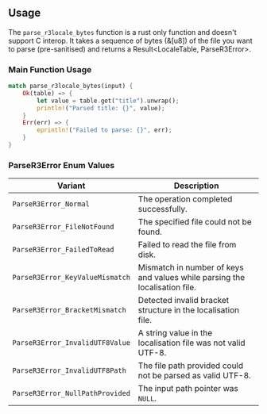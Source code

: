 ## Usage
The `parse_r3locale_bytes` function is a rust only function and doesn't support C interop. It takes a sequence of bytes (&[u8]) of the file you want to parse (pre-sanitised) and returns a Result<LocaleTable, ParseR3Error>.

### Main Function Usage

```rust
match parse_r3locale_bytes(input) {
    Ok(table) => {
        let value = table.get("title").unwrap();
        println!("Parsed title: {}", value);
    }
    Err(err) => {
        eprintln!("Failed to parse: {}", err);
    }
}
```

### ParseR3Error Enum Values
| Variant                         | Description                                                                |
|---------------------------------|----------------------------------------------------------------------------|
| `ParseR3Error_Normal`           | The operation completed successfully.                                      |
| `ParseR3Error_FileNotFound`     | The specified file could not be found.                                     |
| `ParseR3Error_FailedToRead`     | Failed to read the file from disk.                                         |
| `ParseR3Error_KeyValueMismatch` | Mismatch in number of keys and values while parsing the localisation file. |
| `ParseR3Error_BracketMismatch`  | Detected invalid bracket structure in the localisation file.               |
| `ParseR3Error_InvalidUTF8Value` | A string value in the localisation file was not valid UTF-8.               |
| `ParseR3Error_InvalidUTF8Path`  | The file path provided could not be parsed as valid UTF-8.                 |
| `ParseR3Error_NullPathProvided` | The input path pointer was `NULL`.                                         |
